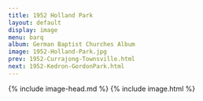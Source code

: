 ```yaml
---
title: 1952 Holland Park
layout: default
display: image
menu: barq
album: German Baptist Churches Album
image: 1952-Holland-Park.jpg
prev: 1952-Currajong-Townsville.html
next: 1952-Kedron-GordonPark.html
---
```

{% include image-head.md %}
{% include image.html %}